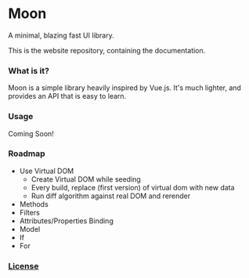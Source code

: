 # Moon

A minimal, blazing fast UI library.

This is the website repository, containing the documentation.

### What is it?

Moon is a simple library heavily inspired by Vue.js. It's much lighter, and provides an API that is easy to learn.

### Usage

Coming Soon!

<!-- ### Benchmarks

- Rendering Time: 100μs
- ~51,175 ops/sec -->

### Roadmap

- Use Virtual DOM
  - Create Virtual DOM while seeding
  - Every build, replace (first version) of virtual dom with new data
  - Run diff algorithm against real DOM and rerender
- Methods
- Filters
- Attributes/Properties Binding
- Model
- If
- For


### [License](http://kingpixil.github.io/license)
